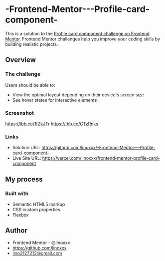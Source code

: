 # -Frontend-Mentor---Profile-card-component-

This is a solution to the [Profile card component challenge on Frontend Mentor](https://www.frontendmentor.io/challenges/profile-card-component-cfArpWshJ). Frontend Mentor challenges help you improve your coding skills by building realistic projects. 

## Overview

### The challenge

Users should be able to:

- View the optimal layout depending on their device's screen size
- See hover states for interactive elements

### Screenshot

https://ibb.co/1fZkJTr
https://ibb.co/GTzRnks


### Links

- Solution URL: https://github.com/linoxxx/-Frontend-Mentor---Profile-card-component-
- Live Site URL: https://vercel.com/linoxxx/frontend-mentor-profile-card-component

## My process

### Built with

- Semantic HTML5 markup
- CSS custom properties
- Flexbox

## Author

- Frontend Mentor - @linoxxx
- https://github.com/linoxxx
- lino3127213@gmail.com
